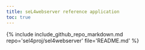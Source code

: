 ```yaml
---
title: seL4webserver reference application
toc: true
---
```

{% include include_github_repo_markdown.md repo='sel4proj/sel4webserver' file='README.md' %}
